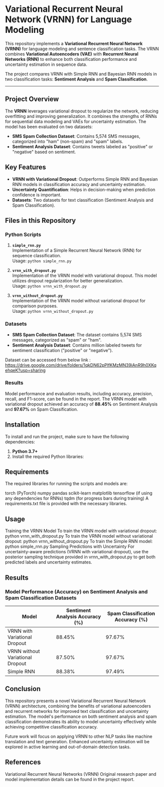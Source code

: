 # Variational Recurrent Neural Network (VRNN) for Language Modeling

This repository implements a **Variational Recurrent Neural Network (VRNN)** for language modeling and sentence classification tasks. The VRNN combines **Variational Autoencoders (VAE)** with **Recurrent Neural Networks (RNN)** to enhance both classification performance and uncertainty estimation in sequence data.

The project compares VRNN with Simple RNN and Bayesian RNN models in two classification tasks: **Sentiment Analysis** and **Spam Classification**.

---

## Project Overview

The **VRNN** leverages variational dropout to regularize the network, reducing overfitting and improving generalization. It combines the strengths of RNNs for sequential data modeling and VAEs for uncertainty estimation. The model has been evaluated on two datasets:

- **SMS Spam Collection Dataset**: Contains 5,574 SMS messages, categorized into "ham" (non-spam) and "spam" labels.
- **Sentiment Analysis Dataset**: Contains tweets labeled as "positive" or "negative" based on sentiment.

## Key Features

- **VRNN with Variational Dropout**: Outperforms Simple RNN and Bayesian RNN models in classification accuracy and uncertainty estimation.
- **Uncertainty Quantification**: Helps in decision-making when prediction confidence is important.
- **Datasets**: Two datasets for text classification (Sentiment Analysis and Spam Classification).
  
## Files in this Repository

### Python Scripts

1. **`simple_rnn.py`**  
   Implementation of a Simple Recurrent Neural Network (RNN) for sequence classification.  
   Usage: `python simple_rnn.py`

2. **`vrnn_with_dropout.py`**  
   Implementation of the VRNN model with variational dropout. This model utilizes dropout regularization for better generalization.  
   Usage: `python vrnn_with_dropout.py`

3. **`vrnn_without_dropout.py`**  
   Implementation of the VRNN model without variational dropout for comparison purposes.  
   Usage: `python vrnn_without_dropout.py`

### Datasets

- **SMS Spam Collection Dataset**: The dataset contains 5,574 SMS messages, categorized as "spam" or "ham".  
- **Sentiment Analysis Dataset**: Contains million labeled tweets for sentiment classification ("positive" or "negative").

Dataset can be accessed from below link : https://drive.google.com/drive/folders/1qkDN62pPlfKMzMN39iAnR9h0XKqehqeK?usp=sharing
### Results

Model performance and evaluation results, including accuracy, precision, recall, and F1-score, can be found in the report. The VRNN model with variational dropout achieved an accuracy of **88.45%** on Sentiment Analysis and **97.67%** on Spam Classification.

## Installation

To install and run the project, make sure to have the following dependencies:

1. **Python 3.7+**
2. Install the required Python libraries:


## Requirements
The required libraries for running the scripts and models are:

torch (PyTorch)
numpy
pandas
scikit-learn
matplotlib
tensorflow (if using any dependencies for RNNs)
tqdm (for progress bars during training)
A requirements.txt file is provided with the necessary libraries.

## Usage
Training the VRNN Model
To train the VRNN model with variational dropout:
python vrnn_with_dropout.py
To train the VRNN model without variational dropout:
python vrnn_without_dropout.py
To train the Simple RNN model:
python simple_rnn.py
Sampling Predictions with Uncertainty
For uncertainty-aware predictions (VRNN with variational dropout), use the posterior sampling technique provided in vrnn_with_dropout.py to get both predicted labels and uncertainty estimates.

## Results
### Model Performance (Accuracy) on Sentiment Analysis and Spam Classification Datasets

| Model                             | Sentiment Analysis Accuracy (%) | Spam Classification Accuracy (%) |
|-----------------------------------|---------------------------------|----------------------------------|
| VRNN with Variational Dropout     | 88.45%                          | 97.67%                           |
| VRNN without Variational Dropout  | 87.50%                          | 97.67%                           |
| Simple RNN                        | 88.38%                          | 97.49%                           |

## Conclusion
This repository presents a novel Variational Recurrent Neural Network (VRNN) architecture, combining the benefits of variational autoencoders and recurrent networks for improved text classification and uncertainty estimation. The model's performance on both sentiment analysis and spam classification demonstrates its ability to model uncertainty effectively while achieving competitive classification accuracy.

Future work will focus on applying VRNN to other NLP tasks like machine translation and text generation. Enhanced uncertainty estimation will be explored in active learning and out-of-domain detection tasks.

## References
Variational Recurrent Neural Networks (VRNN)
Original research paper and model implementation details can be found in the project report.


